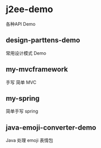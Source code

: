 # j2ee-demo
各种API Demo

## design-parttens-demo
常用设计模式 Demo

## my-mvcframework
手写 简单 MVC 

## my-spring
简单手写 spring

## java-emoji-converter-demo
Java 处理 emoji 表情包
